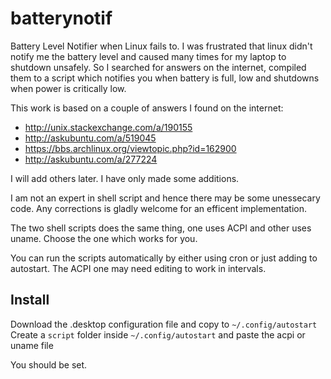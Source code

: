 # batterynotif
Battery Level Notifier when Linux fails to. I was frustrated that linux didn't notify me the battery level and caused many times for my laptop to shutdown unsafely. So I searched for answers on the internet, compiled them to a script which notifies you when battery is full, low and shutdowns when power is critically low.

This work is based on a couple of answers I found on the internet:

- http://unix.stackexchange.com/a/190155
- http://askubuntu.com/a/519045
- https://bbs.archlinux.org/viewtopic.php?id=162900
- http://askubuntu.com/a/277224

I will add others later. I have only made some additions. 

I am not an expert in shell script and hence there may be some unessecary code. Any corrections is gladly welcome for an efficent implementation.

The two shell scripts does the same thing, one uses ACPI and other uses uname. Choose the one which works for you.

You can run the scripts automatically by either using cron or just adding to autostart. The ACPI one may need editing to work in intervals.

## Install

Download the .desktop configuration file and copy to `~/.config/autostart`
Create a `script` folder inside `~/.config/autostart` and paste the acpi or uname file

You should be set.
